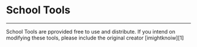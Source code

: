 # School Tools
<hr/>
School Tools are pprovided free to use and distribute.
If you intend on modifying these tools, please include the original creator [imightknoiw][1]

[1]:https://github.com/imightknoiw
